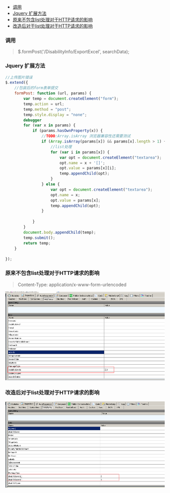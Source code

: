 - [调用](#%E8%B0%83%E7%94%A8)
- [Jquery 扩展方法](#jquery-%E6%89%A9%E5%B1%95%E6%96%B9%E6%B3%95)
- [原来不包含list处理对于HTTP请求的影响](#%E5%8E%9F%E6%9D%A5%E4%B8%8D%E5%8C%85%E5%90%ABlist%E5%A4%84%E7%90%86%E5%AF%B9%E4%BA%8Ehttp%E8%AF%B7%E6%B1%82%E7%9A%84%E5%BD%B1%E5%93%8D)
- [改造后对于list处理对于HTTP请求的影响](#%E6%94%B9%E9%80%A0%E5%90%8E%E5%AF%B9%E4%BA%8Elist%E5%A4%84%E7%90%86%E5%AF%B9%E4%BA%8Ehttp%E8%AF%B7%E6%B1%82%E7%9A%84%E5%BD%B1%E5%93%8D)
  
  
### 调用
>  $.formPost('/DisabilityInfo/ExportExcel', searchData);

### Jquery 扩展方法
``` javascript
//上传图片错误
$.extend({ 
    //包装后的form表单提交
    formPost: function (url, params) {
        var temp = document.createElement("form");
        temp.action = url;
        temp.method = "post";
        temp.style.display = "none";
        debugger
        for (var x in params) {
            if (params.hasOwnProperty(x)) {
                //TODO:Array.isArray 浏览器兼容性还需要测试
                if (Array.isArray(params[x]) && params[x].length > 1) {
                    //list处理
                    for (var i in params[x]) {
                        var opt = document.createElement("textarea");
                        opt.name = x + '[]';
                        opt.value = params[x][i];
                        temp.appendChild(opt);
                    }
                } else {
                    var opt = document.createElement("textarea");
                    opt.name = x;
                    opt.value = params[x];
                    temp.appendChild(opt);
                }
               
            }
        }
        document.body.appendChild(temp);
        temp.submit();
        return temp;
    }

});
```
### 原来不包含list处理对于HTTP请求的影响
>Content-Type: application/x-www-form-urlencoded

![后台无法接受](/images/0010.png?raw=true)

### 改造后对于list处理对于HTTP请求的影响

![后台可以接受](/images/0011.png?raw=true)


